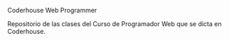 Coderhouse
Web
Programmer

Repositorio de las clases del Curso de Programador Web que se dicta en Coderhouse.
